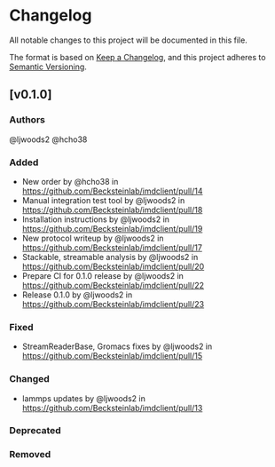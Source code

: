 # Changelog
All notable changes to this project will be documented in this file.

The format is based on [Keep a Changelog](https://keepachangelog.com/en/1.0.0/),
and this project adheres to [Semantic Versioning](https://semver.org/spec/v2.0.0.html).

<!--
The rules for this file:
  * entries are sorted newest-first.
  * summarize sets of changes - don't reproduce every git log comment here.
  * don't ever delete anything.
  * keep the format consistent:
    * do not use tabs but use spaces for formatting
    * 79 char width
    * YYYY-MM-DD date format (following ISO 8601)
  * accompany each entry with github issue/PR number (Issue #xyz)
-->

## [v0.1.0]

### Authors
<!-- GitHub usernames of contributors to this release -->
@ljwoods2
@hcho38

### Added
<!-- New added features -->
* New order by @hcho38 in https://github.com/Becksteinlab/imdclient/pull/14
* Manual integration test tool by @ljwoods2 in https://github.com/Becksteinlab/imdclient/pull/18
* Installation instructions by @ljwoods2 in https://github.com/Becksteinlab/imdclient/pull/19
* New protocol writeup by @ljwoods2 in https://github.com/Becksteinlab/imdclient/pull/17
* Stackable, streamable analysis by @ljwoods2 in https://github.com/Becksteinlab/imdclient/pull/20
* Prepare CI for 0.1.0 release by @ljwoods2 in https://github.com/Becksteinlab/imdclient/pull/22
* Release 0.1.0 by @ljwoods2 in https://github.com/Becksteinlab/imdclient/pull/23

### Fixed
<!-- Bug fixes -->
* StreamReaderBase, Gromacs fixes by @ljwoods2 in https://github.com/Becksteinlab/imdclient/pull/15

### Changed
<!-- Changes in existing functionality -->
* lammps updates by @ljwoods2 in https://github.com/Becksteinlab/imdclient/pull/13

### Deprecated
<!-- Soon-to-be removed features -->

### Removed
<!-- Removed features -->
